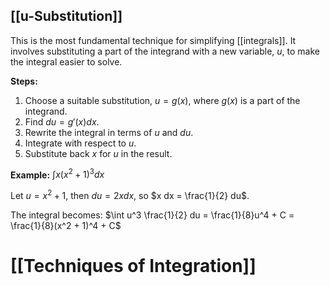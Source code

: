 ## [[u-Substitution]] 
This is the most fundamental technique for simplifying [[integrals]].  It involves substituting a part of the integrand with a new variable, $u$, to make the integral easier to solve.

**Steps:**

1. Choose a suitable substitution, $u = g(x)$, where $g(x)$ is a part of the integrand.
2. Find $du = g'(x) dx$.
3. Rewrite the integral in terms of $u$ and $du$.
4. Integrate with respect to $u$.
5. Substitute back $x$ for $u$ in the result.

**Example:** $\int x(x^2 + 1)^3 dx$

Let $u = x^2 + 1$, then $du = 2x dx$, so $x dx = \frac{1}{2} du$.

The integral becomes: $\int u^3 \frac{1}{2} du = \frac{1}{8}u^4 + C = \frac{1}{8}(x^2 + 1)^4 + C$

# [[Techniques of Integration]]